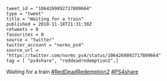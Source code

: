 ```
tweet_id = "1064269892717809664"
type = "tweet"
title = "Waiting for a train"
published = 2018-11-18T21:31:30Z
retweets = 0
favourites = 0
source = "twitter"
twitter_account = "norms_ps4"
source_url = "https://twitter.com/norms_ps4/status/1064269892717809664"
tag = [ "ps4share", "reddeadredemption2",]
```

Waiting for a train [#RedDeadRedemption2](/tags/reddeadredemption2/) [#PS4share](/tags/ps4share/)

<p class='image'><img src='http://mnf.m17s.net/2018/11/18/DsUL00FWwAEx3FU.jpg' alt=''></p>

